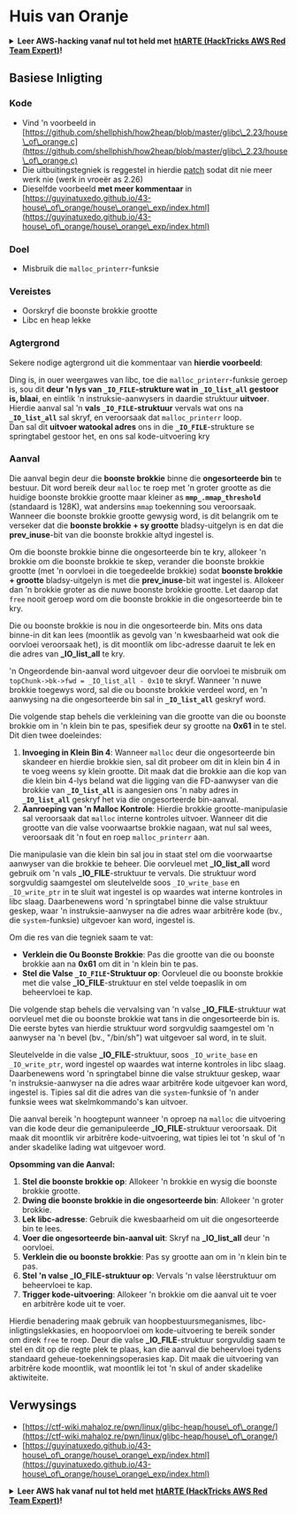 # Huis van Oranje

<details>

<summary><strong>Leer AWS-hacking vanaf nul tot held met</strong> <a href="https://training.hacktricks.xyz/courses/arte"><strong>htARTE (HackTricks AWS Red Team Expert)</strong></a><strong>!</strong></summary>

Ander maniere om HackTricks te ondersteun:

* As jy jou **maatskappy geadverteer wil sien in HackTricks** of **HackTricks in PDF wil aflaai** Kyk na die [**INSKRYWINGSPLANNE**](https://github.com/sponsors/carlospolop)!
* Kry die [**amptelike PEASS & HackTricks swag**](https://peass.creator-spring.com)
* Ontdek [**Die PEASS Familie**](https://opensea.io/collection/the-peass-family), ons versameling van eksklusiewe [**NFTs**](https://opensea.io/collection/the-peass-family)
* **Sluit aan by die** 💬 [**Discord-groep**](https://discord.gg/hRep4RUj7f) of die [**telegram-groep**](https://t.me/peass) of **volg** ons op **Twitter** 🐦 [**@hacktricks\_live**](https://twitter.com/hacktricks\_live)**.**
* **Deel jou haktruuks deur PR's in te dien by die** [**HackTricks**](https://github.com/carlospolop/hacktricks) en [**HackTricks Cloud**](https://github.com/carlospolop/hacktricks-cloud) github-opslag.

</details>

## Basiese Inligting

### Kode

* Vind 'n voorbeeld in [https://github.com/shellphish/how2heap/blob/master/glibc\_2.23/house\_of\_orange.c](https://github.com/shellphish/how2heap/blob/master/glibc\_2.23/house\_of\_orange.c)
* Die uitbuitingstegniek is reggestel in hierdie [patch](https://sourceware.org/git/?p=glibc.git;a=blobdiff;f=stdlib/abort.c;h=117a507ff88d862445551f2c07abb6e45a716b75;hp=19882f3e3dc1ab830431506329c94dcf1d7cc252;hb=91e7cf982d0104f0e71770f5ae8e3faf352dea9f;hpb=0c25125780083cbba22ed627756548efe282d1a0) sodat dit nie meer werk nie (werk in vroeër as 2.26)
* Dieselfde voorbeeld **met meer kommentaar** in [https://guyinatuxedo.github.io/43-house\_of\_orange/house\_orange\_exp/index.html](https://guyinatuxedo.github.io/43-house\_of\_orange/house\_orange\_exp/index.html)

### Doel

* Misbruik die `malloc_printerr`-funksie

### Vereistes

* Oorskryf die boonste brokkie grootte
* Libc en heap lekke

### Agtergrond

Sekere nodige agtergrond uit die kommentaar van **hierdie voorbeeld**:

Ding is, in ouer weergawes van libc, toe die `malloc_printerr`-funksie geroep is, sou dit **deur 'n lys van `_IO_FILE`-strukture wat in `_IO_list_all` gestoor is, blaai**, en eintlik 'n instruksie-aanwysers in daardie struktuur **uitvoer**.\
Hierdie aanval sal 'n **vals `_IO_FILE`-struktuur** vervals wat ons na **`_IO_list_all`** sal skryf, en veroorsaak dat `malloc_printerr` loop.\
Dan sal dit **uitvoer watookal adres** ons in die **`_IO_FILE`**-strukture se springtabel gestoor het, en ons sal kode-uitvoering kry

### Aanval

Die aanval begin deur die **boonste brokkie** binne die **ongesorteerde bin** te bestuur. Dit word bereik deur `malloc` te roep met 'n groter grootte as die huidige boonste brokkie grootte maar kleiner as **`mmp_.mmap_threshold`** (standaard is 128K), wat andersins `mmap` toekenning sou veroorsaak. Wanneer die boonste brokkie grootte gewysig word, is dit belangrik om te verseker dat die **boonste brokkie + sy grootte** bladsy-uitgelyn is en dat die **prev\_inuse**-bit van die boonste brokkie altyd ingestel is.

Om die boonste brokkie binne die ongesorteerde bin te kry, allokeer 'n brokkie om die boonste brokkie te skep, verander die boonste brokkie grootte (met 'n oorvloei in die toegedeelde brokkie) sodat **boonste brokkie + grootte** bladsy-uitgelyn is met die **prev\_inuse**-bit wat ingestel is. Allokeer dan 'n brokkie groter as die nuwe boonste brokkie grootte. Let daarop dat `free` nooit geroep word om die boonste brokkie in die ongesorteerde bin te kry.

Die ou boonste brokkie is nou in die ongesorteerde bin. Mits ons data binne-in dit kan lees (moontlik as gevolg van 'n kwesbaarheid wat ook die oorvloei veroorsaak het), is dit moontlik om libc-adresse daaruit te lek en die adres van **\_IO\_list\_all** te kry.

'n Ongeordende bin-aanval word uitgevoer deur die oorvloei te misbruik om `topChunk->bk->fwd = _IO_list_all - 0x10` te skryf. Wanneer 'n nuwe brokkie toegewys word, sal die ou boonste brokkie verdeel word, en 'n aanwysing na die ongesorteerde bin sal in **`_IO_list_all`** geskryf word.

Die volgende stap behels die verkleining van die grootte van die ou boonste brokkie om in 'n klein bin te pas, spesifiek deur sy grootte na **0x61** in te stel. Dit dien twee doeleindes:

1. **Invoeging in Klein Bin 4**: Wanneer `malloc` deur die ongesorteerde bin skandeer en hierdie brokkie sien, sal dit probeer om dit in klein bin 4 in te voeg weens sy klein grootte. Dit maak dat die brokkie aan die kop van die klein bin 4-lys beland wat die ligging van die FD-aanwyser van die brokkie van **`_IO_list_all`** is aangesien ons 'n naby adres in **`_IO_list_all`** geskryf het via die ongesorteerde bin-aanval.
2. **Aanroeping van 'n Malloc Kontrole**: Hierdie brokkie grootte-manipulasie sal veroorsaak dat `malloc` interne kontroles uitvoer. Wanneer dit die grootte van die valse voorwaartse brokkie nagaan, wat nul sal wees, veroorsaak dit 'n fout en roep `malloc_printerr` aan.

Die manipulasie van die klein bin sal jou in staat stel om die voorwaartse aanwyser van die brokkie te beheer. Die oorvleuel met **\_IO\_list\_all** word gebruik om 'n vals **\_IO\_FILE**-struktuur te vervals. Die struktuur word sorgvuldig saamgestel om sleutelvelde soos `_IO_write_base` en `_IO_write_ptr` in te sluit wat ingestel is op waardes wat interne kontroles in libc slaag. Daarbenewens word 'n springtabel binne die valse struktuur geskep, waar 'n instruksie-aanwyser na die adres waar arbitrêre kode (bv., die `system`-funksie) uitgevoer kan word, ingestel is.

Om die res van die tegniek saam te vat:

* **Verklein die Ou Boonste Brokkie**: Pas die grootte van die ou boonste brokkie aan na **0x61** om dit in 'n klein bin te pas.
* **Stel die Valse `_IO_FILE`-Struktuur op**: Oorvleuel die ou boonste brokkie met die valse **\_IO\_FILE**-struktuur en stel velde toepaslik in om beheervloei te kap.
  
Die volgende stap behels die vervalsing van 'n valse **\_IO\_FILE**-struktuur wat oorvleuel met die ou boonste brokkie wat tans in die ongesorteerde bin is. Die eerste bytes van hierdie struktuur word sorgvuldig saamgestel om 'n aanwyser na 'n bevel (bv., "/bin/sh") wat uitgevoer sal word, in te sluit.

Sleutelvelde in die valse **\_IO\_FILE**-struktuur, soos `_IO_write_base` en `_IO_write_ptr`, word ingestel op waardes wat interne kontroles in libc slaag. Daarbenewens word 'n springtabel binne die valse struktuur geskep, waar 'n instruksie-aanwyser na die adres waar arbitrêre kode uitgevoer kan word, ingestel is. Tipies sal dit die adres van die `system`-funksie of 'n ander funksie wees wat skelmkommando's kan uitvoer.

Die aanval bereik 'n hoogtepunt wanneer 'n oproep na `malloc` die uitvoering van die kode deur die gemanipuleerde **\_IO\_FILE**-struktuur veroorsaak. Dit maak dit moontlik vir arbitrêre kode-uitvoering, wat tipies lei tot 'n skul of 'n ander skadelike lading wat uitgevoer word.

**Opsomming van die Aanval:**

1. **Stel die boonste brokkie op**: Allokeer 'n brokkie en wysig die boonste brokkie grootte.
2. **Dwing die boonste brokkie in die ongesorteerde bin**: Allokeer 'n groter brokkie.
3. **Lek libc-adresse**: Gebruik die kwesbaarheid om uit die ongesorteerde bin te lees.
4. **Voer die ongesorteerde bin-aanval uit**: Skryf na **\_IO\_list\_all** deur 'n oorvloei.
5. **Verklein die ou boonste brokkie**: Pas sy grootte aan om in 'n klein bin te pas.
6. **Stel 'n valse \_IO\_FILE-struktuur op**: Vervals 'n valse lêerstruktuur om beheervloei te kap.
7. **Trigger kode-uitvoering**: Allokeer 'n brokkie om die aanval uit te voer en arbitrêre kode uit te voer.

Hierdie benadering maak gebruik van hoopbestuursmeganismes, libc-inligtingslekkasies, en hoopoorvloei om kode-uitvoering te bereik sonder om direk `free` te roep. Deur die valse **\_IO\_FILE**-struktuur sorgvuldig saam te stel en dit op die regte plek te plaas, kan die aanval die beheervloei tydens standaard geheue-toekenningsoperasies kap. Dit maak die uitvoering van arbitrêre kode moontlik, wat moontlik lei tot 'n skul of ander skadelike aktiwiteite.
## Verwysings

* [https://ctf-wiki.mahaloz.re/pwn/linux/glibc-heap/house\_of\_orange/](https://ctf-wiki.mahaloz.re/pwn/linux/glibc-heap/house\_of\_orange/)
* [https://guyinatuxedo.github.io/43-house\_of\_orange/house\_orange\_exp/index.html](https://guyinatuxedo.github.io/43-house\_of\_orange/house\_orange\_exp/index.html)

<details>

<summary><strong>Leer AWS hak vanaf nul tot held met</strong> <a href="https://training.hacktricks.xyz/courses/arte"><strong>htARTE (HackTricks AWS Red Team Expert)</strong></a><strong>!</strong></summary>

Ander maniere om HackTricks te ondersteun:

* As jy jou **maatskappy geadverteer wil sien in HackTricks** of **HackTricks in PDF wil aflaai** Kyk na die [**INSKRYWINGSPLANNE**](https://github.com/sponsors/carlospolop)!
* Kry die [**amptelike PEASS & HackTricks swag**](https://peass.creator-spring.com)
* Ontdek [**Die PEASS Familie**](https://opensea.io/collection/the-peass-family), ons versameling eksklusiewe [**NFTs**](https://opensea.io/collection/the-peass-family)
* **Sluit aan by die** 💬 [**Discord groep**](https://discord.gg/hRep4RUj7f) of die [**telegram groep**](https://t.me/peass) of **volg** ons op **Twitter** 🐦 [**@hacktricks\_live**](https://twitter.com/hacktricks\_live)**.**
* **Deel jou haktruuks deur PRs in te dien by die** [**HackTricks**](https://github.com/carlospolop/hacktricks) en [**HackTricks Cloud**](https://github.com/carlospolop/hacktricks-cloud) github-opslag. 

</details>
